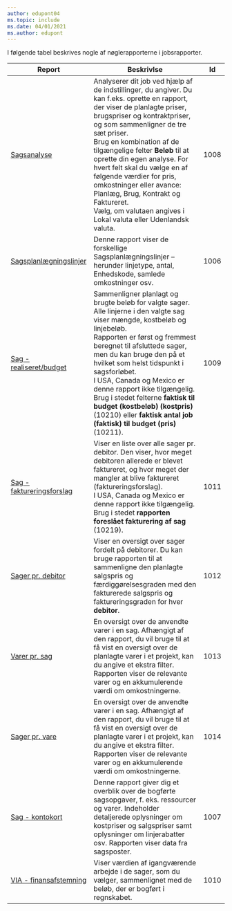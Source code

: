 ```yaml
---
author: edupont04
ms.topic: include
ms.date: 04/01/2021
ms.author: edupont
---
```


I følgende tabel beskrives nogle af nøglerapporterne i jobsrapporter.

| Report | Beskrivlse | Id | 
|---------|---------|---------|
| [Sagsanalyse](https://businesscentral.dynamics.com?report=1008)|Analyserer dit job ved hjælp af de indstillinger, du angiver. Du kan f.eks. oprette en rapport, der viser de planlagte priser, brugspriser og kontraktpriser, og som sammenligner de tre sæt priser.<br>Brug en kombination af de tilgængelige felter **Beløb** til at oprette din egen analyse. For hvert felt skal du vælge en af følgende værdier for pris, omkostninger eller avance: Planlæg, Brug, Kontrakt og Faktureret. <br>Vælg, om valutaen angives i Lokal valuta eller Udenlandsk valuta. |1008|
| [Sagsplanlægningslinjer](https://businesscentral.dynamics.com?report=1006) |Denne rapport viser de forskellige Sagsplanlægningslinjer – herunder linjetype, antal, Enhedskode, samlede omkostninger osv.|1006|
| [Sag - realiseret/budget](https://businesscentral.dynamics.com?report=1009)|Sammenligner planlagt og brugte beløb for valgte sager. Alle linjerne i den valgte sag viser mængde, kostbeløb og linjebeløb. <br>Rapporten er først og fremmest beregnet til afsluttede sager, men du kan bruge den på et hvilket som helst tidspunkt i sagsforløbet.<br>I USA, Canada og Mexico er denne rapport ikke tilgængelig. Brug i stedet felterne **faktisk til budget (kostbeløb) (kostpris)** (10210) eller **faktisk antal job (faktisk) til budget (pris)** (10211).|1009|
| [Sag - faktureringsforslag](https://businesscentral.dynamics.com?report=1011)|Viser en liste over alle sager pr. debitor. Den viser, hvor meget debitoren allerede er blevet faktureret, og hvor meget der mangler at blive faktureret (faktureringsforslag). <br>I USA, Canada og Mexico er denne rapport ikke tilgængelig. Brug i stedet **rapporten foreslået fakturering af sag** (10219).|1011|
| [Sager pr. debitor](https://businesscentral.dynamics.com?report=1012)|Viser en oversigt over sager fordelt på debitorer. Du kan bruge rapporten til at sammenligne den planlagte salgspris og færdiggørelsesgraden med den fakturerede salgspris og faktureringsgraden for hver **debitor**.|1012|
| [Varer pr. sag](https://businesscentral.dynamics.com?report=1013)|En oversigt over de anvendte varer i en sag. Afhængigt af den rapport, du vil bruge til at få vist en oversigt over de planlagte varer i et projekt, kan du angive et ekstra filter. Rapporten viser de relevante varer og en akkumulerende værdi om omkostningerne.|1013|
| [Sager pr. vare](https://businesscentral.dynamics.com?report=1014) |En oversigt over de anvendte varer i en sag. Afhængigt af den rapport, du vil bruge til at få vist en oversigt over de planlagte varer i et projekt, kan du angive et ekstra filter. Rapporten viser de relevante varer og en akkumulerende værdi om omkostningerne.|1014|
| [Sag - kontokort](https://businesscentral.dynamics.com?report=1007) |Denne rapport giver dig et overblik over de bogførte sagsopgaver, f. eks. ressourcer og varer. Indeholder detaljerede oplysninger om kostpriser og salgspriser samt oplysninger om linjerabatter osv. Rapporten viser data fra sagsposter.|1007|
| [VIA - finansafstemning](https://businesscentral.dynamics.com?report=1010) |Viser værdien af igangværende arbejde i de sager, som du vælger, sammenlignet med de beløb, der er bogført i regnskabet.|1010|